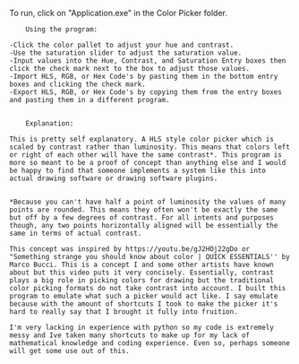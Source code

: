 To run, click on "Application.exe" in the Color Picker folder.

		Using the program: 

	-Click the color pallet to adjust your hue and contrast.
	-Use the saturation slider to adjust the saturation value.
	-Input values into the Hue, Contrast, and Saturation Entry boxes then click the check mark next to the box to adjust those values.
	-Import HLS, RGB, or Hex Code's by pasting them in the bottom entry boxes and clicking the check mark.
	-Export HLS, RGB, or Hex Code's by copying them from the entry boxes and pasting them in a different program.


		Explanation:

	This is pretty self explanatory. A HLS style color picker which is scaled by contrast rather than luminosity. This means that colors left or right of each other will have the same contrast*. This program is more so meant to be a proof of concept than anything else and I would be happy to find that someone implements a system like this into actual drawing software or drawing software plugins.


	*Because you can't have half a point of luminosity the values of many points are rounded. This means they often won't be exactly the same but off by a few degrees of contrast. For all intents and purposes though, any two points horizontally aligned will be essentially the same in terms of actual contrast.

	This concept was inspired by https://youtu.be/gJ2HOj22gDo or "Something strange you should know about color | QUICK ESSENTIALS'' by Marco Bucci. This is a concept I and some other artists have known about but this video puts it very concisely. Essentially, contrast plays a big role in picking colors for drawing but the traditional color picking formats do not take contrast into account. I built this program to emulate what such a picker would act like. I say emulate because with the amount of shortcuts I took to make the picker it's hard to really say that I brought it fully into fruition.

	I'm very lacking in experience with python so my code is extremely messy and Ive taken many shortcuts to make up for my lack of mathematical knowledge and coding experience. Even so, perhaps someone will get some use out of this.
